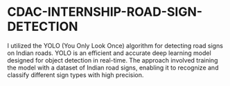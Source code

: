 # CDAC-INTERNSHIP-ROAD-SIGN-DETECTION
I utilized the YOLO (You Only Look Once) algorithm for detecting road signs on Indian roads. YOLO is an efficient and accurate deep learning model designed for object detection in real-time. The approach involved training the model with a dataset of Indian road signs, enabling it to recognize and classify different sign types with high precision. 
